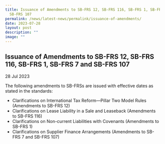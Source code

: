 ```yaml
---
title: Issuance of Amendments to SB-FRS 12, SB-FRS 116, SB-FRS 1, SB-FRS 7 and
  SB-FRS 107
permalink: /news/latest-news/permalink/issuance-of-amendments/
date: 2023-07-28
layout: post
description: ""
image: ""
---
```

Issuance of Amendments to SB-FRS 12, SB-FRS 116, SB-FRS 1, SB-FRS 7 and SB-FRS 107
--------------------------------


28 Jul 2023

The following amendments to SB-FRSs are issued with effective dates as stated in the standards:
* Clarifications on International Tax Reform—Pillar Two Model Rules (Amendments to SB-FRS 12)
* Clarifications on Lease Liability in a Sale and Leaseback (Amendments to SB-FRS 116) 
* Clarifications on Non-current Liabilities with Covenants (Amendments to SB-FRS 1) 
* Clarifications on Supplier Finance Arrangements (Amendments to SB-FRS 7 and SB-FRS 107)
